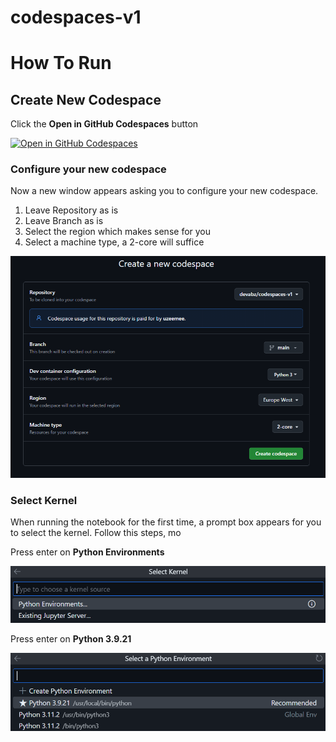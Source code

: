 # codespaces-v1

# How To Run
## Create New Codespace
Click the **Open in GitHub Codespaces** button

[![Open in GitHub Codespaces](https://github.com/codespaces/badge.svg)](https://codespaces.new/devabz/codespaces-v1)

### Configure your new codespace
Now a new window appears asking you to configure your new codespace. 
1. Leave Repository as is
2. Leave Branch as is
3. Select the region which makes sense for you
4. Select a machine type, a 2-core will suffice

![alt text](docs/codespace/create_new/codespace.png)

### Select Kernel
When running the notebook for the first time, a prompt box appears for you to select the kernel. Follow this steps, mo

Press enter on **Python Environments**

![alt text](docs/codespace/select_kernel/python_env.png)


Press enter on **Python 3.9.21**

![alt text](docs/codespace/select_kernel/python_ver.png)

